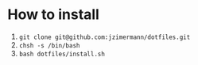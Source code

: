 # How to install

1. ```git clone git@github.com:jzimermann/dotfiles.git```
2. ```chsh -s /bin/bash```
3. ```bash dotfiles/install.sh```

